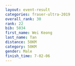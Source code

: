 ```yaml
---
layout: event-result 
categories: fraser-ultra-2019 
overall_rank: 30
rank: 22
bib: 5034
first_name: Wei Keong
last_name: Tan
distance: 50KM
category: 50KM
gender: Male
finish_time: 7-02-06
---
```

